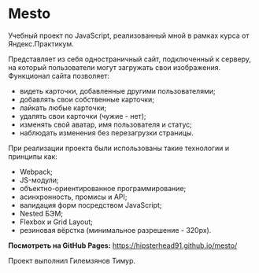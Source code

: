 # Mesto

Учебный проект по JavaScript, реализованный мной в рамках курса от Яндекс.Практикум.

Представляет из себя одностраничный сайт, подключенный к серверу, на который пользователи могут загружать свои изображения. Функционал сайта позволяет:
* видеть карточки, добавленные другими пользователями;
* добавлять свои собственные карточки;
* лайкать любые карточки;
* удалять свои карточки (чужие - нет);
* изменять свой аватар, имя пользователя и статус;
* наблюдать изменения без перезагрузки страницы.

При реализации проекта были использованы такие технологии и принципы как:
* Webpack;
* JS-модули;
* объектно-ориентированное программирование;
* асинхронность, промисы и API;
* валидация форм посредством JavaScript;
* Nested БЭМ;
* Flexbox и Grid Layout;
* резиновая вёрстка (минимальное разрешение - 320px).

**Посмотреть на GitHub Pages:** https://hipsterhead91.github.io/mesto/

Проект выполнил Гилемзянов Тимур.
